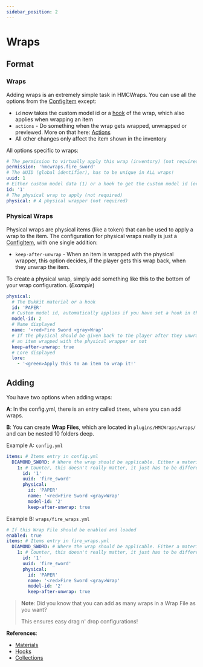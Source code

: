 ```yaml
---
sidebar_position: 2
---
```


# Wraps

## Format
### Wraps
Adding wraps is an extremely simple task in HMCWraps. You can use all the options from the [ConfigItem](https://docs.hibiscusmc.com/docs/hmcwraps/config/item) except:

- `id` now takes the custom model id or a [hook](https://docs.hibiscusmc.com/docs/hmcwraps/hooks) of the wrap, which also applies when wrapping an item
- `actions` - Do something when the wrap gets wrapped, unwrapped or previewed. More on that here: [Actions](https://docs.hibiscusmc.com/docs/hmcwraps/config/actions)
- All other changes only affect the item shown in the inventory

All options specific to wraps:

```yaml
# The permission to virtually apply this wrap (inventory) (not required)
permission: 'hmcwraps.fire_sword'
# The UUID (global identifier), has to be unique in ALL wraps!
uuid: 1
# Either custom model data (1) or a hook to get the custom model id (oraxen:my_sword)
id: '1'
# The physical wrap to apply (not required)
physical: # A physical wrapper (not required)
```

### Physical Wraps

Physical wraps are physical items (like a token) that can be used to apply a wrap to the item.
The configuration for physical wraps really is just a [ConfigItem](https://docs.hibiscusmc.com/docs/hmcwraps/config/item), with one single addition:

- `keep-after-unwrap` - When an item is wrapped with the physical wrapper, this option decides, if the player gets this wrap back, when they unwrap the item.

To create a physical wrap, simply add something like this to the bottom of your wrap configuration. (_Example_)
```yaml
physical:
  # The Bukkit material or a hook
  id: 'PAPER'
  # Custom model id, automatically applies if you have set a hook in the id value
  model-id: 2
  # Name displayed
  name: '<red>Fire Sword <gray>Wrap'
  # If the physical should be given back to the player after they unwrap 
  # an item wrapped with the physical wrapper or not
  keep-after-unwrap: true
  # Lore displayed
  lore:
    - '<green>Apply this to an item to wrap it!'
```

## Adding
You have two options when adding wraps: 

**A**: In the config.yml, there is an entry called `items`, where you can add wraps.

**B**: You can create **Wrap Files**, which are located in `plugins/HMCWraps/wraps/` and can be nested 10 folders deep.

Example A: `config.yml`
```yaml
items: # Items entry in config.yml
  DIAMOND_SWORD: # Where the wrap should be applicable. Either a material or a collection
    1: # Counter, this doesn't really matter, it just has to be different from other items in this list
      id: '1'
      uuid: 'fire_sword'
      physical:
        id: 'PAPER'
        name: '<red>Fire Sword <gray>Wrap'
        model-id: '2'
        keep-after-unwrap: true
```

Example B: `wraps/fire_wraps.yml`
```yaml
# If this Wrap File should be enabled and loaded
enabled: true
items: # Items entry in fire_wraps.yml
  DIAMOND_SWORD: # Where the wrap should be applicable. Either a material or a collection
    1: # Counter, this doesn't really matter, it just has to be different from other items in this list
      id: '1'
      uuid: 'fire_sword'
      physical:
        id: 'PAPER'
        name: '<red>Fire Sword <gray>Wrap'
        model-id: '2'
        keep-after-unwrap: true
```

> **Note**: Did you know that you can add as many wraps in a Wrap File as you want?
>
> This ensures easy drag n' drop configurations!

**References**: 
- [Materials](https://hub.spigotmc.org/javadocs/spigot/org/bukkit/Material.html)
- [Hooks](https://docs.hibiscusmc.com/docs/hmcwraps/hooks)
- [Collections](https://docs.hibiscusmc.com/docs/hmcwraps/config/collections)